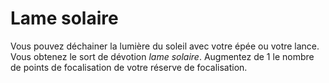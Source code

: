 # Lame solaire

<p><span id="ctl00_MainContent_DetailedOutput">Vous pouvez déchainer la lumière du soleil avec votre épée ou votre lance. Vous obtenez le sort de dévotion <em>lame solaire</em>. Augmentez de 1 le nombre de points de focalisation de votre réserve de focalisation.</span></p>